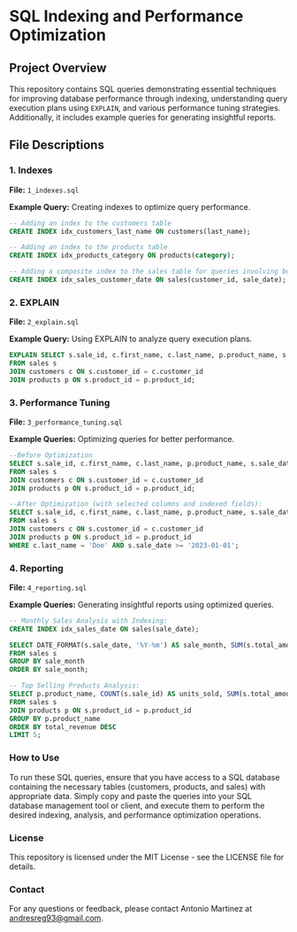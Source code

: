 # SQL Indexing and Performance Optimization

## Project Overview
This repository contains SQL queries demonstrating essential techniques for improving database performance through indexing, understanding query execution plans using `EXPLAIN`, and various performance tuning strategies. Additionally, it includes example queries for generating insightful reports.

## File Descriptions

### 1. Indexes
**File:** `1_indexes.sql`

**Example Query:**
Creating indexes to optimize query performance.


```sql
-- Adding an index to the customers table
CREATE INDEX idx_customers_last_name ON customers(last_name);

-- Adding an index to the products table
CREATE INDEX idx_products_category ON products(category);

-- Adding a composite index to the sales table for queries involving both customer_id and sale_date
CREATE INDEX idx_sales_customer_date ON sales(customer_id, sale_date);
```
### 2. EXPLAIN
**File:**  `2_explain.sql`

**Example Query:**
Using EXPLAIN to analyze query execution plans.


```sql
EXPLAIN SELECT s.sale_id, c.first_name, c.last_name, p.product_name, s.sale_date, s.quantity, s.total_amount 
FROM sales s 
JOIN customers c ON s.customer_id = c.customer_id 
JOIN products p ON s.product_id = p.product_id;
```

### 3. Performance Tuning
**File:** `3_performance_tuning.sql`

**Example Queries:**
Optimizing queries for better performance.

```sql
--Before Optimization
SELECT s.sale_id, c.first_name, c.last_name, p.product_name, s.sale_date, s.quantity, s.total_amount 
FROM sales s 
JOIN customers c ON s.customer_id = c.customer_id 
JOIN products p ON s.product_id = p.product_id;

--After Optimization (with selected columns and indexed fields):
SELECT s.sale_id, c.first_name, c.last_name, p.product_name, s.sale_date, s.quantity, s.total_amount 
FROM sales s 
JOIN customers c ON s.customer_id = c.customer_id 
JOIN products p ON s.product_id = p.product_id 
WHERE c.last_name = 'Doe' AND s.sale_date >= '2023-01-01';

```


### 4. Reporting
**File:** `4_reporting.sql`

**Example Queries:**
Generating insightful reports using optimized queries.

```sql
-- Monthly Sales Analysis with Indexing:
CREATE INDEX idx_sales_date ON sales(sale_date);

SELECT DATE_FORMAT(s.sale_date, '%Y-%m') AS sale_month, SUM(s.total_amount) AS monthly_sales 
FROM sales s 
GROUP BY sale_month 
ORDER BY sale_month;

-- Top Selling Products Analysis:
SELECT p.product_name, COUNT(s.sale_id) AS units_sold, SUM(s.total_amount) AS total_revenue 
FROM sales s 
JOIN products p ON s.product_id = p.product_id 
GROUP BY p.product_name 
ORDER BY total_revenue DESC 
LIMIT 5;


```

### How to Use
To run these SQL queries, ensure that you have access to a SQL database containing the necessary tables (customers, products, and sales) with appropriate data. Simply copy and paste the queries into your SQL database management tool or client, and execute them to perform the desired indexing, analysis, and performance optimization operations.

### License
This repository is licensed under the MIT License - see the LICENSE file for details.

### Contact
For any questions or feedback, please contact Antonio Martinez at andresreg93@gmail.com.






